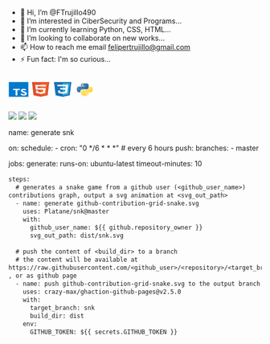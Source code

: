 - 👋 Hi, I’m @FTrujillo490
- 👀 I’m interested in CiberSecurity and Programs...
- 🌱 I’m currently learning Python, CSS, HTML...
- 🔎 I’m looking to collaborate on new works...
- 📫 How to reach me email felipertrujillo@gmail.com
- ⚡ Fun fact: I'm so curious...
<div style="display: inline_block"><br>
  <img align="center" alt="Rafa-Ts" height="30" width="40" src="https://raw.githubusercontent.com/devicons/devicon/master/icons/typescript/typescript-plain.svg">
  <img align="center" alt="Rafa-HTML" height="30" width="40" src="https://raw.githubusercontent.com/devicons/devicon/master/icons/html5/html5-original.svg">
  <img align="center" alt="Rafa-CSS" height="30" width="40" src="https://raw.githubusercontent.com/devicons/devicon/master/icons/css3/css3-original.svg">
  <img align="center" alt="Rafa-Python" height="30" width="40" src="https://raw.githubusercontent.com/devicons/devicon/master/icons/python/python-original.svg">
</div>
  
  ##
 
<div>  
  <a href="[https://www.instagram.com/fttrujillo_d90]" target="_blank"><img src="https://img.shields.io/badge/-Instagram-%23E4405F?style=for-the-badge&logo=instagram&logoColor=white" target="_blank"></a>
  <a href = "felipertrujillo@gmail.com"><img src="https://img.shields.io/badge/-Gmail-%23333?style=for-the-badge&logo=gmail&logoColor=white" target="_blank"></a>
  <a href="https://www.linkedin.com-45875016a" target="_blank"><img src="https://img.shields.io/badge/-LinkedIn-%230077B5?style=for-the-badge&logo=linkedin&logoColor=white" target="_blank"></a> 
  
</div>

name: generate snk

on:
  schedule:
    - cron: "0 */6 * * *" # every 6 hours
  push:
    branches:
      - master

jobs:
  generate:
    runs-on: ubuntu-latest
    timeout-minutes: 10

    steps:
      # generates a snake game from a github user (<github_user_name>) contributions graph, output a svg animation at <svg_out_path>
      - name: generate github-contribution-grid-snake.svg
        uses: Platane/snk@master
        with:
          github_user_name: ${{ github.repository_owner }}
          svg_out_path: dist/snk.svg

      # push the content of <build_dir> to a branch
      # the content will be available at https://raw.githubusercontent.com/<github_user>/<repository>/<target_branch>/<file> , or as github page
      - name: push github-contribution-grid-snake.svg to the output branch
        uses: crazy-max/ghaction-github-pages@v2.5.0
        with:
          target_branch: snk
          build_dir: dist
        env:
          GITHUB_TOKEN: ${{ secrets.GITHUB_TOKEN }}